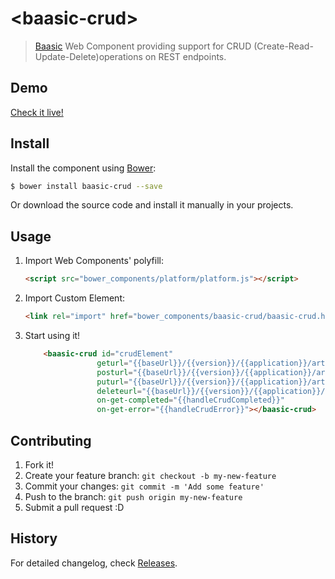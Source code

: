 ﻿# &lt;baasic-crud&gt;

> [Baasic](http://www.baasic.com) Web Component providing support for CRUD (Create-Read-Update-Delete)operations on REST endpoints.

## Demo

[Check it live!](http://demo.baasic.com/polymer/)

## Install

Install the component using [Bower](http://bower.io/):

```sh
$ bower install baasic-crud --save
```

Or download the source code and install it manually in your projects.

## Usage

1. Import Web Components' polyfill:

    ```html
    <script src="bower_components/platform/platform.js"></script>
    ```

2. Import Custom Element:

    ```html
    <link rel="import" href="bower_components/baasic-crud/baasic-crud.html">
    ```

3. Start using it!

    ```html
        <baasic-crud id="crudElement"
                    geturl="{{baseUrl}}/{{version}}/{{application}}/article/{{slug}}/"
                    posturl="{{baseUrl}}/{{version}}/{{application}}/article/"
                    puturl="{{baseUrl}}/{{version}}/{{application}}/article/{{slug}}/"
                    deleteurl="{{baseUrl}}/{{version}}/{{application}}/article/{{slug}}/"
                    on-get-completed="{{handleCrudCompleted}}"
                    on-get-error="{{handleCrudError}}"></baasic-crud>
    ```

## Contributing

1. Fork it!
2. Create your feature branch: `git checkout -b my-new-feature`
3. Commit your changes: `git commit -m 'Add some feature'`
4. Push to the branch: `git push origin my-new-feature`
5. Submit a pull request :D

## History

For detailed changelog, check [Releases](https://github.com/baasic/baasic-sdk-polymer-core-crud/releases).
